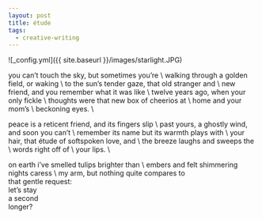 ```yaml
---
layout: post
title: étude
tags:
  - creative-writing
---
```

![_config.yml]({{ site.baseurl }}/images/starlight.JPG)

you can’t touch the sky, but sometimes you’re \ 
walking through a golden field, or waking \ 
to the sun’s tender gaze, that old stranger and \ 
new friend, and you remember what it was like \ 
twelve years ago, when your only fickle \ 
thoughts were that new box of cheerios at \ 
home and your mom’s \ 
beckoning eyes. \

peace is a reticent friend, and its fingers slip \ 
past yours, a ghostly wind, and soon you can’t \ 
remember its name but its warmth plays with \ 
your hair, that étude of softspoken love, and \ 
the breeze laughs and sweeps the \ 
words right off of \ 
your lips. \

on earth i’ve smelled tulips brighter than \ 
embers and felt shimmering nights caress \ 
my arm, but nothing quite compares to \
that gentle request: \
let’s stay \
‎ ‎ ‎ ‎ ‎ ‎ ‎ ‎ ‎ ‎ ‎ ‎  ‎ ‎  ‎ ‎  ‎ ‎ a second \
‎ ‎ ‎ ‎ ‎ ‎ ‎ ‎ ‎ ‎ ‎  ‎ ‎  ‎ ‎ ‎ ‎ ‎ ‎ ‎ ‎ ‎ ‎ ‎ ‎  ‎ ‎  ‎ ‎  ‎   ‎ ‎ ‎  ‎ ‎ longer?
